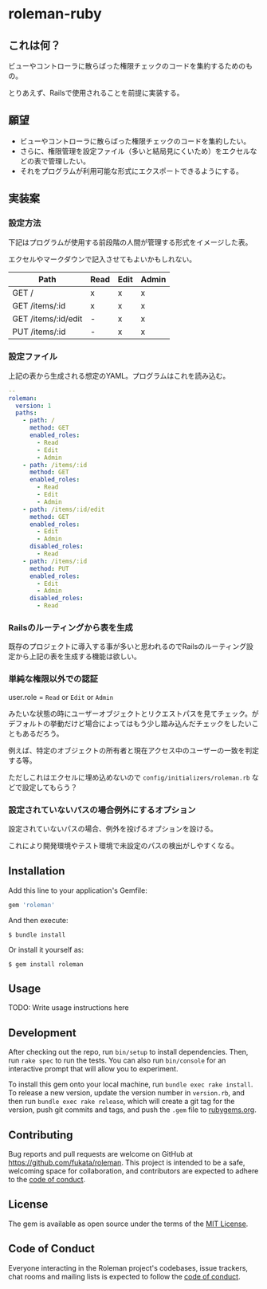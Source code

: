 # roleman-ruby

## これは何？

ビューやコントローラに散らばった権限チェックのコードを集約するためのもの。

とりあえず、Railsで使用されることを前提に実装する。

## 願望

- ビューやコントローラに散らばった権限チェックのコードを集約したい。
- さらに、権限管理を設定ファイル（多いと結局見にくいため）をエクセルなどの表で管理したい。
- それをプログラムが利用可能な形式にエクスポートできるようにする。


## 実装案

### 設定方法

下記はプログラムが使用する前段階の人間が管理する形式をイメージした表。

エクセルやマークダウンで記入させてもよいかもしれない。

| Path                 | Read | Edit | Admin |
| -------------------- | ---- | ---- | ----- |
| GET /                | x    | x    | x     |
| GET /items/:id       | x    | x    | x     |
| GET /items/:id/edit  | -    | x    | x     |
| PUT /items/:id       | -    | x    | x     |

### 設定ファイル

上記の表から生成される想定のYAML。プログラムはこれを読み込む。

```yaml
--
roleman:
  version: 1
  paths:
    - path: /
      method: GET
      enabled_roles:
        - Read
        - Edit
        - Admin
    - path: /items/:id
      method: GET
      enabled_roles:
        - Read
        - Edit
        - Admin
    - path: /items/:id/edit
      method: GET
      enabled_roles:
        - Edit
        - Admin
      disabled_roles:
        - Read
    - path: /items/:id
      method: PUT
      enabled_roles:
        - Edit
        - Admin
      disabled_roles:
        - Read
```

### Railsのルーティングから表を生成

既存のプロジェクトに導入する事が多いと思われるのでRailsのルーティング設定から上記の表を生成する機能は欲しい。

### 単純な権限以外での認証

user.role = `Read` or `Edit` or `Admin`

みたいな状態の時にユーザーオブジェクトとリクエストパスを見てチェック。がデフォルトの挙動だけど場合によってはもう少し踏み込んだチェックをしたいこともあるだろう。

例えば、特定のオブジェクトの所有者と現在アクセス中のユーザーの一致を判定する等。

ただしこれはエクセルに埋め込めないので `config/initializers/roleman.rb` などで設定してもらう？

### 設定されていないパスの場合例外にするオプション

設定されていないパスの場合、例外を投げるオプションを設ける。

これにより開発環境やテスト環境で未設定のパスの検出がしやすくなる。

## Installation

Add this line to your application's Gemfile:

```ruby
gem 'roleman'
```

And then execute:

    $ bundle install

Or install it yourself as:

    $ gem install roleman

## Usage

TODO: Write usage instructions here

## Development

After checking out the repo, run `bin/setup` to install dependencies. Then, run `rake spec` to run the tests. You can also run `bin/console` for an interactive prompt that will allow you to experiment.

To install this gem onto your local machine, run `bundle exec rake install`. To release a new version, update the version number in `version.rb`, and then run `bundle exec rake release`, which will create a git tag for the version, push git commits and tags, and push the `.gem` file to [rubygems.org](https://rubygems.org).

## Contributing

Bug reports and pull requests are welcome on GitHub at https://github.com/fukata/roleman. This project is intended to be a safe, welcoming space for collaboration, and contributors are expected to adhere to the [code of conduct](https://github.com/fukata/roleman/blob/master/CODE_OF_CONDUCT.md).


## License

The gem is available as open source under the terms of the [MIT License](https://opensource.org/licenses/MIT).

## Code of Conduct

Everyone interacting in the Roleman project's codebases, issue trackers, chat rooms and mailing lists is expected to follow the [code of conduct](https://github.com/fukata/roleman/blob/master/CODE_OF_CONDUCT.md).
